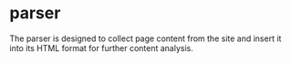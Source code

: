 # parser

The parser is designed to collect page content from the site and insert it into its HTML format for further content analysis.
